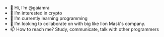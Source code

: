 - 👋 Hi, I’m @gaiamra
- 👀 I’m interested in crypto
- 🌱 I’m currently learning programming
- 💞️ I’m looking to collaborate on with big like Ilon Mask's  company.
- 📫 How to reach me? Study, communicate, talk with other programmers 

<!---
gaiamra/gaiamra is a ✨ special ✨ repository because its `README.md` (this file) appears on your GitHub profile.
You can click the Preview link to take a look at your changes.
--->
